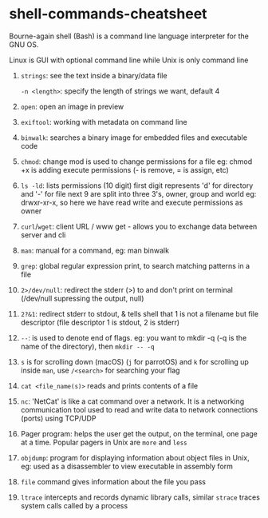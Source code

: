# shell-commands-cheatsheet

Bourne-again shell (Bash) is a command line language interpreter for the GNU OS.

Linux is GUI with optional command line while Unix is only command line

1. `strings`: see the text inside a binary/data file

   `-n <length>`: specify the length of strings we want, default 4
    
2. `open`: open an image in preview
3. `exiftool`: working with metadata on command line
4. `binwalk`: searches a binary image for embedded files and executable code
5. `chmod`: change mod is used to change permissions for a file
   eg: chmod +x is adding execute permissions (- is remove, = is assign, etc)
6. `ls -ld`: lists permissions (10 digit)
   first digit represents 'd' for directory and '-' for file
   next 9 are split into three 3's, owner, group and world
   eg: drwxr-xr-x, so here we have read write and execute permissions as owner
7. `curl`/`wget`: client URL / www get - allows you to exchange data between server and cli
8. `man`: manual for a command, eg: man binwalk
9. `grep`: global regular expression print, to search matching patterns in a file
10. `2>/dev/null`: redirect the stderr (>) to <file> and don't print on terminal (/dev/null supressing the output, null)
11. `2?&1`: redirect stderr to stdout, & tells shell that 1 is not a filename but file descriptor (file descriptor 1 is stdout, 2 is stderr)
12. `--`: is used to denote end of flags. eg: you want to mkdir -q (-q is the name of the directory), then `mkdir -- -q`
13. `s` is for scrolling down (macOS) (`j` for parrotOS) and `k` for scrolling up inside `man`, use `/<search>` for searching your flag
14. `cat <file_name(s)>` reads and prints contents of a file
15. `nc`: 'NetCat' is like a cat command over a network. It is a networking communication tool used to read and write data to network connections (ports) using TCP/UDP
16. Pager program: helps the user get the output, on the terminal, one page at a time. Popular pagers in Unix are `more` and `less`
17. `objdump`: program for displaying information about object files in Unix, eg: used as a disassembler to view executable in assembly form
18. `file` command gives information about the file you pass
19. `ltrace` intercepts and records dynamic library calls, similar `strace` traces system calls called by a process
    
